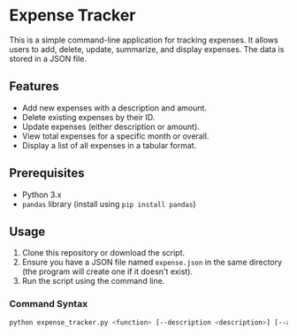 # Expense Tracker

This is a simple command-line application for tracking expenses. It allows users to add, delete, update, summarize, and display expenses. The data is stored in a JSON file.

## Features

- Add new expenses with a description and amount.
- Delete existing expenses by their ID.
- Update expenses (either description or amount).
- View total expenses for a specific month or overall.
- Display a list of all expenses in a tabular format.

## Prerequisites

- Python 3.x
- `pandas` library (install using `pip install pandas`)

## Usage

1. Clone this repository or download the script.
2. Ensure you have a JSON file named `expense.json` in the same directory (the program will create one if it doesn't exist).
3. Run the script using the command line.

### Command Syntax

```bash
python expense_tracker.py <function> [--description <description>] [--amount <amount>] [--id <id>] [--month <month>]
